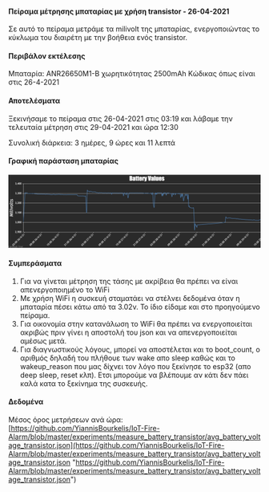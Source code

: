 #### Πείραμα μέτρησης μπαταρίας με χρήση transistor - 26-04-2021
Σε αυτό το πείραμα μετράμε τα milivolt της μπαταρίας, ενεργοποιώντας το κύκλωμα του διαιρέτη με την βοήθεια ενός transistor.

#### Περιβάλον εκτέλεσης
Μπαταρία: ANR26650M1-B χωρητικότητας 2500mAh
Κώδικας όπως είναι στις 26-4-2021

#### Αποτελέσματα
Ξεκινήσαμε το πείραμα στις 26-04-2021 στις 03:19 και λάβαμε την τελευταία μέτρηση στις 29-04-2021 και ώρα 12:30

Συνολική διάρκεια: 3 ημέρες, 9 ώρες και 11 λεπτά

#### Γραφική παράσταση μπαταρίας
[![](https://github.com/YiannisBourkelis/IoT-Fire-Alarm/blob/master/experiments/measure_battery_transistor/transistor-experiment-graph.png)](https://github.com/YiannisBourkelis/IoT-Fire-Alarm/blob/master/experiments/measure_battery_transistor/transistor-experiment-graph.png)

#### Συμπεράσματα
1. Για να γίνεται μέτρηση της τάσης με ακρίβεια θα πρέπει να είναι απενεργοποιημένο το WiFi
2. Με χρήση WiFi η συσκευή σταματάει να στέλνει δεδομένα όταν η μπαταρία πέσει κάτω από τα 3.02v. Το ίδιο είδαμε και στο προηγούμενο πείραμα.
3. Για οικονομία στην κατανάλωση το WiFi θα πρέπει να ενεργοποιείται ακριβώς πριν γίνει η αποστολή του json και να απενεργοποιείται αμέσως μετά.
4. Για διαγνωστικούς λόγους, μπορεί να αποστέλεται και το boot_count, ο αριθμός δηλαδή του πλήθουε των wake απο sleep καθώς και το wakeup_reason που μας δίχνει τον λόγο που ξεκίνησε το esp32 (απο deep sleep, reset κλπ). Ετσι μπορούμε να βλέπουμε αν κάτι δεν πάει καλά κατα το ξεκίνημα της συσκευής.

#### Δεδομένα
Μέσος όρος μετρήσεων ανά ώρα: [https://github.com/YiannisBourkelis/IoT-Fire-Alarm/blob/master/experiments/measure_battery_transistor/avg_battery_voltage_transistor.json](https://github.com/YiannisBourkelis/IoT-Fire-Alarm/blob/master/experiments/measure_battery_transistor/avg_battery_voltage_transistor.json "https://github.com/YiannisBourkelis/IoT-Fire-Alarm/blob/master/experiments/measure_battery_transistor/avg_battery_voltage_transistor.json")
